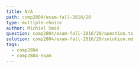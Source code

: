 ```yaml
---
title: N/A
path: comp2804/exam-fall-2016/20
type: multiple-choice
author: Michiel Smid
question: comp2804/exam-fall-2016/20/question.ts
solution: comp2804/exam-fall-2016/20/solution.md
tags:
  - comp2804
  - comp2804-exam
---
```

